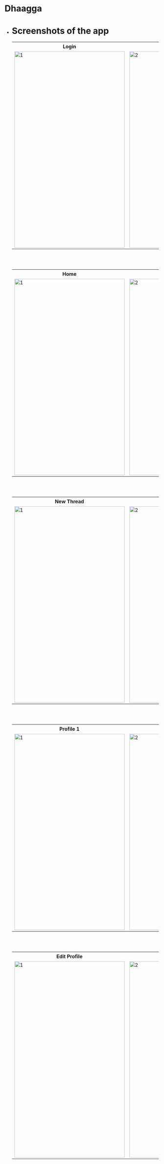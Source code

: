 # Dhaagga

* # Screenshots of the app


  <table>
  <tr>
    <th>Login</th>
        <th>Register</th>
    </tr>
    <td> <img src="https://github.com/stp2003/Dhaagga/blob/master/screenshots/login.jpg"  alt="1" width = 360px height = 640px ></td>

    <td> <img src="https://github.com/stp2003/Dhaagga/blob/master/screenshots/register.jpg" alt="2" width = 360px height = 640px></td>
    
   </tr> 
   </table>
   <br>
   <br>


  <table>
  <tr>
    <th>Home</th>
        <th>Search</th>
    </tr>
    <td> <img src="https://github.com/stp2003/Dhaagga/blob/master/screenshots/home.jpg"  alt="1" width = 360px height = 640px ></td>

    <td> <img src="https://github.com/stp2003/Dhaagga/blob/master/screenshots/search.jpg" alt="2" width = 360px height = 640px></td>
    
   </tr> 
   </table>
   <br>
   <br>


  <table>
  <tr>
    <th>New Thread </th>
        <th>Notifications</th>
    </tr>
    <td> <img src="https://github.com/stp2003/Dhaagga/blob/master/screenshots/newThread.jpg"  alt="1" width = 360px height = 640px ></td>

    <td> <img src="https://github.com/stp2003/Dhaagga/blob/master/screenshots/notifications.jpg" alt="2" width = 360px height = 640px></td>
    
   </tr> 
   </table>
   <br>
   <br>



  <table>
  <tr>
    <th>Profile 1</th>
        <th>Profile 2</th>
    </tr>
    <td> <img src="https://github.com/stp2003/Dhaagga/blob/master/screenshots/profile.jpg"  alt="1" width = 360px height = 640px ></td>

    <td> <img src="https://github.com/stp2003/Dhaagga/blob/master/screenshots/profile2.jpg" alt="2" width = 360px height = 640px></td>
    
   </tr> 
   </table>
   <br>
   <br>

   <table>
  <tr>
    <th>Edit Profile</th>
        <th>Settings</th>
    </tr>
    <td> <img src="https://github.com/stp2003/Dhaagga/blob/master/screenshots/editProfile.jpg"  alt="1" width = 360px height = 640px ></td>

    <td> <img src="https://github.com/stp2003/Dhaagga/blob/master/screenshots/settings.jpg" alt="2" width = 360px height = 640px></td>
    
   </tr> 
   </table>











   
